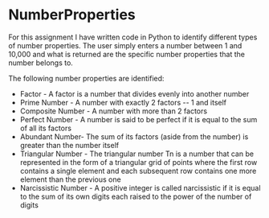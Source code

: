 # NumberProperties
For this assignment I have written code in Python to identify different types of number properties. The user simply enters a number between 1 and 10,000 and what is returned are the specific number properties that the number belongs to. 

The following number properties are identified:

- Factor - A factor is a number that divides evenly into another number
- Prime Number - A number with exactly 2 factors -- 1 and itself
- Composite Number - A number with more than 2 factors
- Perfect Number - A number is said to be perfect if it is equal to the sum of all its factors
- Abundant Number- The sum of its factors (aside from the number) is greater than the number itself
- Triangular Number - The triangular number Tn is a number that can be represented in the form of a triangular grid of points where the first row contains a single    element and each subsequent row contains one more element than the previous one 
- Narcissistic Number - A positive integer is called narcissistic if it is equal to the sum of its own digits each raised to the power of the number of digits
